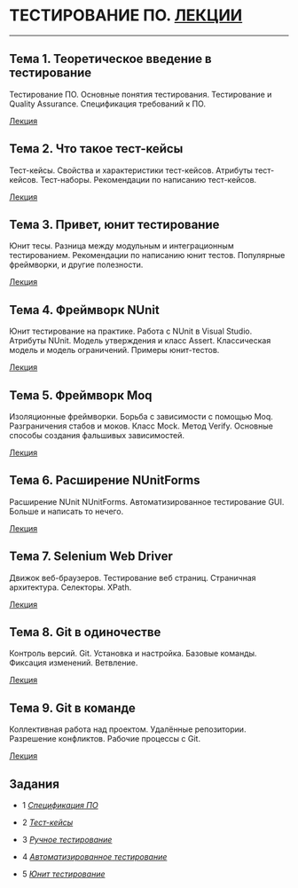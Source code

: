# ТЕСТИРОВАНИЕ ПО. [ЛЕКЦИИ](https://learn.paradox.red/testing/index.html "Лекции")

***

## Тема 1. Теоретическое введение в тестирование

Тестирование ПО. Основные понятия тестирования. Тестирование и Quality Assurance.
Спецификация требований к ПО.

[Лекция](https://learn.paradox.red/testing/lecture/1_testing_theory/index.html "Лекция")

## Тема 2. Что такое тест-кейсы

Тест-кейсы. Свойства и характеристики тест-кейсов. Атрибуты тест-кейсов. Тест-наборы.
Рекомендации по написанию тест-кейсов.

[Лекция](https://learn.paradox.red/testing/lecture/2_testcases/index.html "Лекция")

## Тема 3. Привет, юнит тестирование

Юнит тесы. Разница между модульным и интеграционным тестированием. Рекомендации по
написанию юнит тестов. Популярные фреймворки, и другие полезности.

[Лекция](https://learn.paradox.red/testing/lecture/3_unittest/index.html "Лекция")

## Тема 4. Фреймворк NUnit

Юнит тестирование на практике. Работа с NUnit в Visual Studio. Атрибуты NUnit.
Модель утверждения и класс Assert. Классическая модель и модель ограничений.
Примеры юнит-тестов.

[Лекция](https://learn.paradox.red/testing/lecture/4_nunit/index.html "Лекция")

## Тема 5. Фреймворк Moq

Изоляционные фреймворки. Борьба с зависимости с помощью Moq. Разграничения стабов и моков.
Класс Mock. Метод Verify. Основные способы создания фальшивых зависимостей.

[Лекция](https://learn.paradox.red/testing/lecture/5_moq/index.html "Лекция")

## Тема 6. Расширение NUnitForms

Расширение NUnit NUnitForms. Автоматизированное тестирование GUI. Больше и написать то нечего.

[Лекция](https://learn.paradox.red/testing/lecture/6_nunitforms/index.html "Лекция")

## Тема 7. Selenium Web Driver

Движок веб-браузеров. Тестирование веб страниц. Страничная архитектура. Селекторы. XPath.

[Лекция](https://learn.paradox.red/testing/lecture/7_selenium/index.html "Лекция")

## Тема 8. Git в одиночестве

Контроль версий. Git. Установка и настройка. Базовые команды. Фиксация изменений. Ветвление.

[Лекция](https://learn.paradox.red/testing/lecture/8_git/index.html "Лекция")

## Тема 9. Git в команде

Коллективная работа над проектом. Удалённые репозитории. Разрешение конфликтов. Рабочие процессы с Git.

[Лекция](https://learn.paradox.red/testing/lecture/9_git_workflow/index.html "Лекция")

## Задания

* 1 [_Спецификация_ _ПО_](https://learn.paradox.red/testing/task/1_spec/1.pdf "Задание 1")

* 2 [_Тест-кейсы_](https://learn.paradox.red/testing/task/2_testcases/2.pdf "Задание 2")

* 3 [_Ручное_ _тестирование_](https://learn.paradox.red/testing/task/3_tests/3.pdf "Задание 3")

* 4 [_Автоматизированное_ _тестирование_](https://learn.paradox.red/testing/task/4_nunitforms/4.pdf "Задание 4")

* 5 [_Юнит_ _тестирование_](https://learn.paradox.red/testing/task/5_unit/5.pdf "Задание 5")
